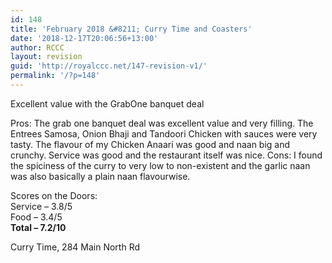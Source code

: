```yaml
---
id: 148
title: 'February 2018 &#8211; Curry Time and Coasters'
date: '2018-12-17T20:06:56+13:00'
author: RCCC
layout: revision
guid: 'http://royalccc.net/147-revision-v1/'
permalink: '/?p=148'
---
```


Excellent value with the GrabOne banquet deal

Pros: The grab one banquet deal was excellent value and very filling. The Entrees Samosa, Onion Bhaji and Tandoori Chicken with sauces were very tasty. The flavour of my Chicken Anaari was good and naan big and crunchy. Service was good and the restaurant itself was nice. Cons: I found the spiciness of the curry to very low to non-existent and the garlic naan was also basically a plain naan flavourwise.

Scores on the Doors:  
Service – 3.8/5  
Food – 3.4/5  
**Total – 7.2/10**

Curry Time, 284 Main North Rd